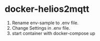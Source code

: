 # docker-helios2mqtt
1. Rename env-sample to .env file.
2. Change Settings in .env file.
3. start container with docker-compose up 

